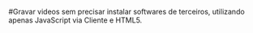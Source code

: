 #Gravar videos sem precisar instalar softwares de terceiros, utilizando apenas JavaScript via Cliente e HTML5.